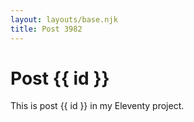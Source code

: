 ```yaml
---
layout: layouts/base.njk
title: Post 3982
---
```


# Post {{ id }}

This is post {{ id }} in my Eleventy project.
